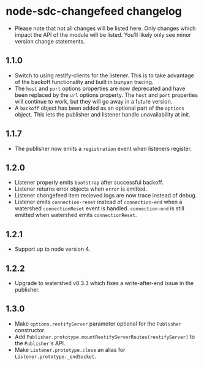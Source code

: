 # node-sdc-changefeed changelog
 * Please note that not all changes will be listed here. Only changes which
   impact the API of the module will be listed. You'll likely only see minor
   version change statements.

## 1.1.0
 * Switch to using restify-clients for the listener. This is to take advantage
   of the backoff functionality and built in bunyan tracing.
 * The `host` and `port` options properties are now deprecated and have been
   replaced by the `url` options property. The `host` and `port` properties will
   continue to work, but they will go away in a future version.
 * A `backoff` object has been added as an optional part of the `options`
   object. This lets the publisher and listener handle unavailability at init.

## 1.1.7
 * The publisher now emits a `registration` event when listeners register.

## 1.2.0
 * Listener properly emits `bootstrap` after successful backoff.
 * Listener returns error objects when `error` is emitted.
 * Listener changefeed item recieved logs are now trace instead of debug.
 * Listener emits `connection-reset` instead of `connection-end` when a
   watershed `connectionReset` event is handled. `connection-end` is still
   emitted when watershed emits `connectionReset`.

## 1.2.1
 * Support up to node version 4.

## 1.2.2
 * Upgrade to watershed v0.3.3 which fixes a write-after-end issue in the
   publisher.

## 1.3.0
 * Make `options.restifyServer` parameter optional for the `Publisher`
   constructor.
 * Add `Publisher.prototype.mountRestifyServerRoutes(restifyServer)` to the
   `Publisher`'s API.
 * Make `Listener.prototype.close` an alias for `Listener.prototype._endSocket`.
